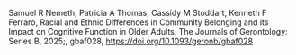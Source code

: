 Samuel R Nemeth, Patricia A Thomas, Cassidy M Stoddart, Kenneth F Ferraro, Racial and Ethnic Differences in Community Belonging and its Impact on Cognitive Function in Older Adults, The Journals of Gerontology: Series B, 2025;, gbaf028, https://doi.org/10.1093/geronb/gbaf028
